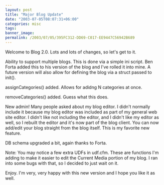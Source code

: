 ```yaml
---
layout: post
title: "Major Blog Update"
date: "2003-07-05T08:07:31+06:00"
categories: misc 
tags: 
banner_image: 
permalink: /2003/07/05/395FC312-DD69-C017-EE9447C56942B689
---
```


Welcome to Blog 2.0. Lots and lots of changes, so let's get to it.

Ability to support multiple blogs. This is done via a simple ini script. Ben Forta added this to his version of the blog and I've rolled it into mine. A future version will also allow for defining the blog via a struct passed to init().

assignCategories() added. Allows for adidng N categories at once.

removeCategories() added. Guess what this does.

New admin! Many people asked about my blog editor. I didn't normally include it because my blog editor was included as part of my general web site editor. I didn't like not including the editor, and I didn't like my editor as well, so I rebuilt the editor and it's now part of the blog client. You can now add/edit your blog straight from the blog itself. This is my favorite new feature.

DB schema upgraded a bit, again thanks to Forta.

Note: You may notice a few extra UDFs in udf.cfm. These are functions I'm adding to make it easier to edit the Current Media portion of my blog. I ran into some bugs with that, so I decided to just wait on it.

Enjoy. I'm very, very happy with this new version and I hope you like it as well.